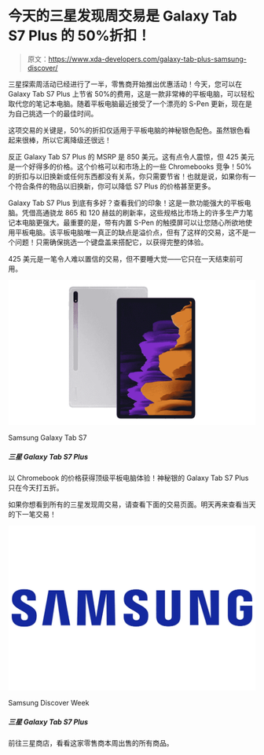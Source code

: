 # 今天的三星发现周交易是 Galaxy Tab S7 Plus 的 50%折扣！

> 原文：<https://www.xda-developers.com/galaxy-tab-plus-samsung-discover/>

三星探索周活动已经进行了一半，零售商开始推出优惠活动！今天，您可以在 Galaxy Tab S7 Plus 上节省 50%的费用，这是一款非常棒的平板电脑，可以轻松取代您的笔记本电脑。随着平板电脑最近接受了一个漂亮的 S-Pen 更新，现在是为自己挑选一个的最佳时间。

这项交易的关键是，50%的折扣仅适用于平板电脑的神秘银色配色。虽然银色看起来很棒，所以它离降级还很远！

反正 Galaxy Tab S7 Plus 的 MSRP 是 850 美元。这有点令人震惊，但 425 美元是一个好得多的价格。这个价格可以和市场上的一些 Chromebooks 竞争！50%的折扣与以旧换新或任何东西都没有关系，你只需要节省！也就是说，如果你有一个符合条件的物品以旧换新，你可以降低 S7 Plus 的价格甚至更多。

Galaxy Tab S7 Plus 到底有多好？查看我们的印象！这是一款功能强大的平板电脑。凭借高通骁龙 865 和 120 赫兹的刷新率，这些规格比市场上的许多生产力笔记本电脑更强大。最重要的是，带有内置 S-Pen 的触摸屏可以让您随心所欲地使用平板电脑。该平板电脑唯一真正的缺点是溢价点，但有了这样的交易，这不是一个问题！只需确保挑选一个键盘盖来搭配它，以获得完整的体验。

425 美元是一笔令人难以置信的交易，但不要睡大觉——它只在一天结束前可用。

 <picture>![The Galaxy Tab S7 is a flagship tab from Samsung now selling for a mid-range price.](img/97ea28425ba0fc39d9062e20b18bae5a.png)</picture> 

Samsung Galaxy Tab S7

##### 三星 Galaxy Tab S7 Plus

以 Chromebook 的价格获得顶级平板电脑体验！神秘银的 Galaxy Tab S7 Plus 只在今天打五折。

如果你想看到所有的三星发现周交易，请查看下面的交易页面。明天再来查看当天的下一笔交易！

 <picture>![Head over to the Samsung Store to see everything that the retailer has on sale this week.](img/c52b25872ae517736a7bc9f46d62438c.png)</picture> 

Samsung Discover Week

##### 三星 Galaxy Tab S7 Plus

前往三星商店，看看这家零售商本周出售的所有商品。